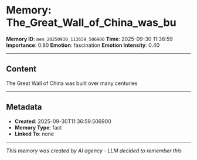 # Memory: The_Great_Wall_of_China_was_bu

**Memory ID**: `mem_20250930_113659_506900`
**Time**: 2025-09-30 11:36:59
**Importance**: 0.80
**Emotion**: fascination
**Emotion Intensity**: 0.40

---

## Content

The Great Wall of China was built over many centuries

---

## Metadata

- **Created**: 2025-09-30T11:36:59.506900
- **Memory Type**: fact
- **Linked To**: none

---

*This memory was created by AI agency - LLM decided to remember this*
